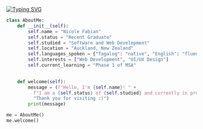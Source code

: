 [![Typing SVG](https://readme-typing-svg.demolab.com?font=Fira+Code&weight=600&size=15&pause=1000&color=CA5894&random=false&width=429&height=33&lines=git+commit+-m+%22Added+aboutme.py%22)](https://git.io/typing-svg)
```python
class AboutMe:
    def __init__(self):
        self.name = "Nicole Fabian"
        self.status = "Recent Graduate"
        self.studied = "Software and Web Development"
        self.location = "Auckland, New Zealand"
        self.languages_spoken = {"Tagalog": "native", "English": "fluent"}
        self.interests = ["Web Development", "UI/UX Design"]
        self.current_learning = "Phase 1 of MSA"

  
    def welcome(self):
        message = (f"Hello, I'm {self.name}! " +
          f"I am a {self.status} of {self.studied} and currently in progress doing {self.current_learning}. " +
          "Thank you for visiting :)")
        print(message)

me = AboutMe()
me.welcome()
```
